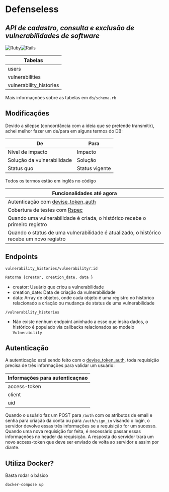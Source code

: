 # Defenseless

## _API de cadastro, consulta e exclusão de vulnerabilidades de software_

![Ruby](https://img.shields.io/badge/ruby-%23CC342D.svg?style=for-the-badge&logo=ruby&logoColor=white)![Rails](https://img.shields.io/badge/rails-%23CC0000.svg?style=for-the-badge&logo=ruby-on-rails&logoColor=white)

| Tabelas                 |
| ----------------------- |
| users                   |
| vulnerabilities         |
| vulnerability_histories |

Mais informaçnões sobre as tabelas em `db/schema.rb`

## Modificações

Devido a silepse (concordância com a ideia que se pretende transmitir), achei melhor fazer um de/para em alguns termos do DB:

| De                         | Para           |
| -------------------------- | -------------- |
| Nível de impacto           | Impacto        |
| Solução da vulnerabilidade | Solução        |
| Status quo                 | Status vigente |

Todos os termos estão em inglês no código

| Funcionalidades até agora                                                                  |
| ------------------------------------------------------------------------------------------ |
| Autenticação com [devise_token_auth](https://github.com/lynndylanhurley/devise_token_auth) |
| Cobertura de testes com [Rspec](https://relishapp.com/rspec/rspec-rails/docs)              |
| Quando uma vulnerabilidade é criada, o histórico recebe o primeiro registro                |
| Quando o status de uma vulnerabilidade é atualizado, o histórico recebe um novo registro   |

## Endpoints

`vulnerability_histories/vulnerability/:id`

```sh
Retorna {creator, creation_date, data }
```

- creator: Usuário que criou a vulnerabilidade
- creation_date: Data de criação da vulnerabilidade
- data: Array de objetos, onde cada objeto é uma registro no histórico relacionado a criação ou mudança de status de uma vulnerabilidade

`/vulnerability_histories`

- Não existe nenhum endpoint aninhado a esse que insira dados, o histórico é populado via callbacks relacionados ao modelo `Vulnerability`

## Autenticação

A autenticação está sendo feito com o [devise_token_auth](https://github.com/lynndylanhurley/devise_token_auth), toda requisição precisa de três informações para validar um usuário:

| Informações para autenticaçnao |
| ------------------------------ |
| access-token                   |
| client                         |
| uid                            |

Quando o usuário faz um POST para `/auth` com os atributos de email e senha para criação da conta ou para `/auth/sign_in` visando o login, o servidor devolve essas três informações se a requisição for um sucesso. Quando uma nova requisição for feita, é necessário passar essas informaçnões no header da requisição. A resposta do servidor trará um novo access-token que deve ser enviado de volta ao servidor e assim por diante.

## Utiliza Docker?

Basta rodar o básico

```sh
docker-compose up
```
